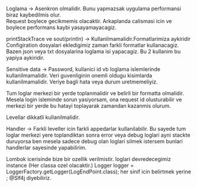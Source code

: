  Loglama -> Asenkron olmalidir. 
    Bunu yapmazsak uygulama performansi biraz kaybedilmis olur.       
    Request boylece gecikmemis olacaktir.
    Arkaplanda calismasi icin ve boylece performans kaybi yasayamayacagiz.

   printStackTrace ve sout(println) -> Kullanilmamalidir.Formatlarimiza aykiridir
    Configiration dosyalari ekledigimiz zaman farkli formatlar kullanacagiz.
    Bazen json veya txt dosyalarina loglama isi yapacagiz.
    Bu 2 kullanim bu yapiya aykiridir.

   Sensitive data -> Password, kullanici id vb loglama islemlerinde kullanilmamalidir.
    Veri guvenliginin onemli oldugu kisimlarda kullanilmamalidir.
    Veriye bagli hata veya durum uretmemeliyiz.

   Tum loglar merkezi bir yerde toplanmalidir ve belirli bir formatta olmalidir.
    Mesela login isleminde sorun yasiyorsam, ona request id olusturabilir ve merkezi bir yerde bu hatayi toplayarak zamandan kazanmis olurum.

   Levellar dikkatli kullanilmalidir.

   Handler -> Farkli leveller icin farkli appedarlar kullanilabilir.
    Bu sayede tum loglar merkezi yere toplandiktan sonra error veya debug loglari ayni stackte duruyorsa ben mesela
    sadece debug olan loglari silmek istersem bunlari handlerlar sayesinde yapabilirim.
                 
   Lombok icerisinde bize bir ozellik verilmistir.
    loglari devredecegimiz instance (Her classa ozel olacaktir.)
    Logger logger = LoggerFactory.getLogger(LogEndPoint.class);
    her sinif icin belirtmek yerine ; @Slf4j diyebiliriz.
